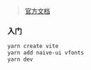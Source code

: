 <!-- 
title: 13-NavieUI
sort: 
--> 

> [官方文档](https://www.naiveui.com/zh-CN/os-theme/docs/introduction)

### 入门

```bash
yarn create vite
yarn add naive-ui vfonts
yarn dev
```

